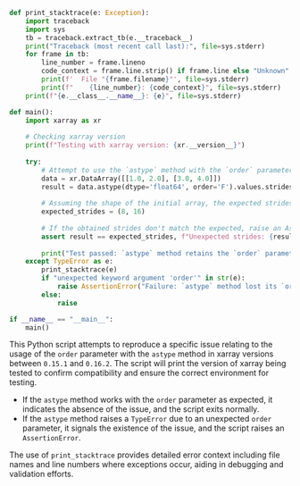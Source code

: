 ```python
def print_stacktrace(e: Exception):
    import traceback
    import sys
    tb = traceback.extract_tb(e.__traceback__)
    print("Traceback (most recent call last):", file=sys.stderr)
    for frame in tb:
        line_number = frame.lineno
        code_context = frame.line.strip() if frame.line else "Unknown"
        print(f'  File "{frame.filename}"', file=sys.stderr)
        print(f"    {line_number}: {code_context}", file=sys.stderr)
    print(f"{e.__class__.__name__}: {e}", file=sys.stderr)

def main():
    import xarray as xr
    
    # Checking xarray version
    print(f"Testing with xarray version: {xr.__version__}")
    
    try:
        # Attempt to use the `astype` method with the `order` parameter
        data = xr.DataArray([[1.0, 2.0], [3.0, 4.0]])
        result = data.astype(dtype='float64', order='F').values.strides
        
        # Assuming the shape of the initial array, the expected strides for 'F' order should be (8, 16)
        expected_strides = (8, 16)
        
        # If the obtained strides don't match the expected, raise an AssertionError
        assert result == expected_strides, f"Unexpected strides: {result}, expected: {expected_strides}"
        
        print("Test passed: `astype` method retains the `order` parameter correctly.")
    except TypeError as e:
        print_stacktrace(e)
        if "unexpected keyword argument 'order'" in str(e):
            raise AssertionError("Failure: `astype` method lost its `order` parameter.") from e
        else:
            raise

if __name__ == "__main__":
    main()
```

This Python script attempts to reproduce a specific issue relating to the usage of the `order` parameter with the `astype` method in xarray versions between `0.15.1` and `0.16.2`. The script will print the version of xarray being tested to confirm compatibility and ensure the correct environment for testing. 

- If the `astype` method works with the `order` parameter as expected, it indicates the absence of the issue, and the script exits normally.
- If the `astype` method raises a `TypeError` due to an unexpected `order` parameter, it signals the existence of the issue, and the script raises an `AssertionError`.

The use of `print_stacktrace` provides detailed error context including file names and line numbers where exceptions occur, aiding in debugging and validation efforts.